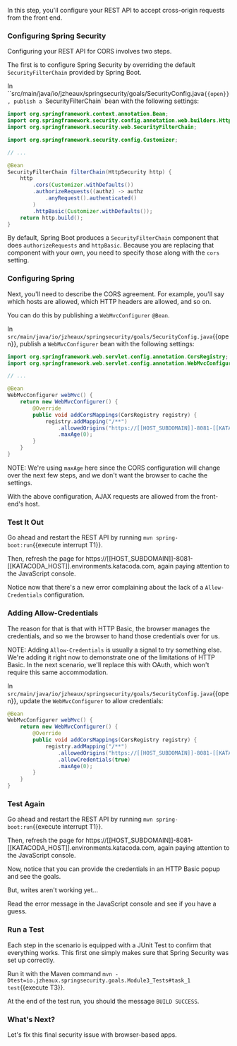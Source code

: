 In this step, you'll configure your REST API to accept cross-origin requests from the front end.

### Configuring Spring Security

Configuring your REST API for CORS involves two steps.

The first is to configure Spring Security by overriding the default `SecurityFilterChain` provided by Spring Boot.

In ``src/main/java/io/jzheaux/springsecurity/goals/SecurityConfig.java`{{open}}, publish a `SecurityFilterChain` bean with the following settings:

```java
import org.springframework.context.annotation.Bean;
import org.springframework.security.config.annotation.web.builders.HttpSecurity;
import org.springframework.security.web.SecurityFilterChain;

import org.springframework.security.config.Customizer;

// ...

@Bean
SecurityFilterChain filterChain(HttpSecurity http) {
    http
        .cors(Customizer.withDefaults())
        .authorizeRequests((authz) -> authz
            .anyRequest().authenticated()
        )
        .httpBasic(Customizer.withDefaults());
    return http.build();
}
```

By default, Spring Boot produces a `SecurityFilterChain` component that does `authorizeRequests` and `httpBasic`.
Because you are replacing that component with your own, you need to specify those along with the `cors` setting.

### Configuring Spring

Next, you'll need to describe the CORS agreement.
For example, you'll say which hosts are allowed, which HTTP headers are allowed, and so on.

You can do this by publishing a `WebMvcConfigurer` `@Bean`.

In `src/main/java/io/jzheaux/springsecurity/goals/SecurityConfig.java`{{open}}, publish a `WebMvcConfigurer` bean with the following settings:

```java
import org.springframework.web.servlet.config.annotation.CorsRegistry;
import org.springframework.web.servlet.config.annotation.WebMvcConfigurer;

// ...

@Bean
WebMvcConfigurer webMvc() {
    return new WebMvcConfigurer() {
        @Override
        public void addCorsMappings(CorsRegistry registry) {
            registry.addMapping("/**")
                .allowedOrigins("https://[[HOST_SUBDOMAIN]]-8081-[[KATACODA_HOST]].environments.katacoda.com")
                .maxAge(0);
        }
    }
}
```

NOTE: We're using `maxAge` here since the CORS configuration will change over the next few steps, and we don't want the browser to cache the settings.

With the above configuration, AJAX requests are allowed from the front-end's host.

### Test It Out

Go ahead and restart the REST API by running `mvn spring-boot:run`{{execute interrupt T1}}.

Then, refresh the page for https://[[HOST_SUBDOMAIN]]-8081-[[KATACODA_HOST]].environments.katacoda.com, again paying attention to the JavaScript console.

Notice now that there's a new error complaining about the lack of a `Allow-Credentials` configuration.

### Adding Allow-Credentials

The reason for that is that with HTTP Basic, the browser manages the credentials, and so we the browser to hand those credentials over for us.

NOTE: Adding `Allow-Credentials` is usually a signal to try something else.
We're adding it right now to demonstrate one of the limitations of HTTP Basic.
In the next scenario, we'll replace this with OAuth, which won't require this same accommodation.

In `src/main/java/io/jzheaux/springsecurity/goals/SecurityConfig.java`{{open}}, update the `WebMvcConfigurer` to allow credentials:

```java
@Bean
WebMvcConfigurer webMvc() {
    return new WebMvcConfigurer() {
        @Override
        public void addCorsMappings(CorsRegistry registry) {
            registry.addMapping("/**")
                .allowedOrigins("https://[[HOST_SUBDOMAIN]]-8081-[[KATACODA_HOST]].environments.katacoda.com")
                .allowCredentials(true)
                .maxAge(0);
        }
    }
}
```

### Test Again

Go ahead and restart the REST API by running `mvn spring-boot:run`{{execute interrupt T1}}.

Then, refresh the page for https://[[HOST_SUBDOMAIN]]-8081-[[KATACODA_HOST]].environments.katacoda.com, again paying attention to the JavaScript console.

Now, notice that you can provide the credentials in an HTTP Basic popup and see the goals.

But, writes aren't working yet...

Read the error message in the JavaScript console and see if you have a guess.

### Run a Test

Each step in the scenario is equipped with a JUnit Test to confirm that everything works.
This first one simply makes sure that Spring Security was set up correctly.

Run it with the Maven command `mvn -Dtest=io.jzheaux.springsecurity.goals.Module3_Tests#task_1 test`{{execute T3}}.

At the end of the test run, you should the message `BUILD SUCCESS`.

### What's Next?

Let's fix this final security issue with browser-based apps.
